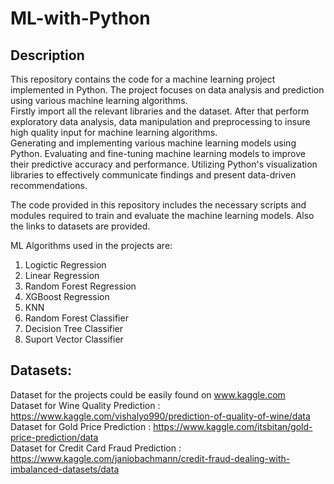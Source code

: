 # ML-with-Python

## Description
This repository contains the code for a machine learning project implemented in Python. The project focuses on data analysis and prediction using various machine learning algorithms.  
Firstly import all the relevant libraries and the dataset. After that perform exploratory data analysis, data manipulation and preprocessing to insure high quality input for machine learning algorithms.  
Generating and implementing various machine learning models using Python. Evaluating and fine-tuning machine learning models to improve their predictive accuracy and performance. Utilizing Python's visualization libraries to effectively communicate findings and present data-driven recommendations.  
  
The code provided in this repository includes the necessary scripts and modules required to train and evaluate the machine learning models. Also the links to datasets are provided. 

ML Algorithms used in the projects are:  
1. Logictic Regression
2. Linear Regression
3. Random Forest Regression
4. XGBoost Regression
5. KNN
6. Random Forest Classifier
8. Decision Tree Classifier
9. Suport Vector Classifier  

## Datasets:  
Dataset for the projects could be easily found on www.kaggle.com  
Dataset for Wine Quality Prediction : https://www.kaggle.com/vishalyo990/prediction-of-quality-of-wine/data  
Dataset for Gold Price Prediction : https://www.kaggle.com/itsbitan/gold-price-prediction/data  
Dataset for Credit Card Fraud Prediction : https://www.kaggle.com/janiobachmann/credit-fraud-dealing-with-imbalanced-datasets/data  
